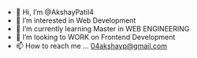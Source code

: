 - 👋 Hi, I’m @AkshayPatil4
- 👀 I’m interested in Web Development
- 🌱 I’m currently learning Master in WEB ENGINEERING
- 💞️ I’m looking to WORK on Frontend Development
- 📫 How to reach me ... 04akshayp@gmail.com

<!---
AkshayPatil4/AkshayPatil4 is a ✨ special ✨ repository because its `README.md` (this file) appears on your GitHub profile.
You can click the Preview link to take a look at your changes.
--->

